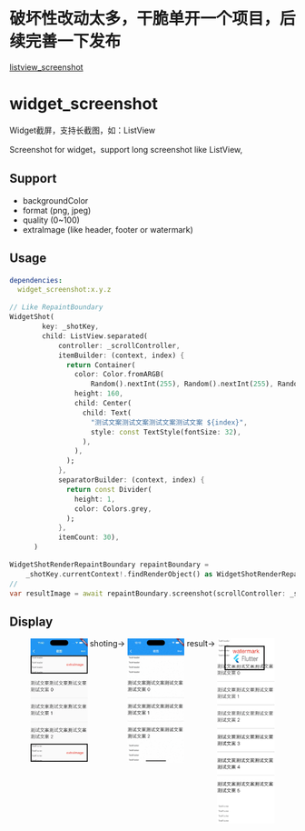 # 破坏性改动太多，干脆单开一个项目，后续完善一下发布
[listview_screenshot](https://github.com/AoEiuV020/listview_screenshot)

# widget_screenshot

Widget截屏，支持长截图，如：ListView  

Screenshot for widget，support long screenshot like ListView,   

## Support 
* backgroundColor
* format (png, jpeg)
* quality (0~100)
* extraImage (like header, footer or watermark)

## Usage 

```yaml
dependencies:
  widget_screenshot:x.y.z
```

```dart
// Like RepaintBoundary
WidgetShot(
        key: _shotKey,
        child: ListView.separated(
            controller: _scrollController,
            itemBuilder: (context, index) {
              return Container(
                color: Color.fromARGB(
                    Random().nextInt(255), Random().nextInt(255), Random().nextInt(255), Random().nextInt(255)),
                height: 160,
                child: Center(
                  child: Text(
                    "测试文案测试文案测试文案测试文案 ${index}",
                    style: const TextStyle(fontSize: 32),
                  ),
                ),
              );
            },
            separatorBuilder: (context, index) {
              return const Divider(
                height: 1,
                color: Colors.grey,
              );
            },
            itemCount: 30),
      )
```

```dart
WidgetShotRenderRepaintBoundary repaintBoundary =
    _shotKey.currentContext!.findRenderObject() as WidgetShotRenderRepaintBoundary;
//
var resultImage = await repaintBoundary.screenshot(scrollController: _scrollController,pixelRatio: 1);
```

## Display

<div align="center">
<img src="https://raw.githubusercontent.com/AWarmHug/widget_screenshot/main/display/shot.webp" width="20%" align="top">
shoting->
<img src="https://raw.githubusercontent.com/AWarmHug/widget_screenshot/main/display/shoting.gif" width="20%" align="top">
result->
<img src="https://raw.githubusercontent.com/AWarmHug/widget_screenshot/main/display/shoted.webp" width="20%" align="top">

</div>
